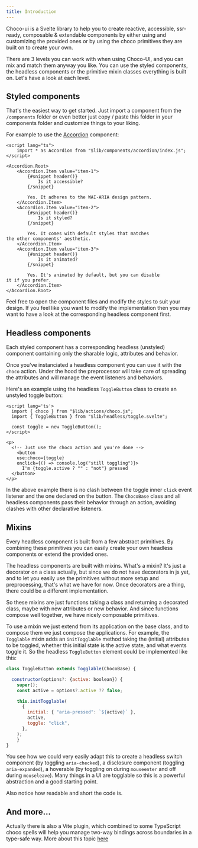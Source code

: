 ```yaml
---
title: Introduction
---
```


Choco-ui is a Svelte library to help you to create reactive, accessible, ssr-ready, composable & extendable components by either using and customizing the provided ones or by using the choco primitives they are built on to create your own.

There are 3 levels you can work with when using Choco-UI, and you can mix and match them anyway you like. You can use the styled components, the headless components or the primitive mixin classes everything is built on. Let's have a look at each level.

## Styled components

That's the easiest way to get started. Just import a component from the `/components` folder or even better just copy / paste this folder in your components folder and customize things to your liking.

For example to use the [Accordion](/components/accordion) component:

```svelte
<script lang="ts">
	import * as Accordion from "$lib/components/accordion/index.js";
</script>

<Accordion.Root>
	<Accordion.Item value="item-1">
		{#snippet header()}
			Is it accessible?
		{/snippet}

		Yes. It adheres to the WAI-ARIA design pattern.
	</Accordion.Item>
	<Accordion.Item value="item-2">
		{#snippet header()}
			Is it styled?
		{/snippet}

		Yes. It comes with default styles that matches
the other components' aesthetic.
	</Accordion.Item>
	<Accordion.Item value="item-3">
		{#snippet header()}
			Is it animated?
		{/snippet}

		Yes. It's animated by default, but you can disable
it if you prefer.
	</Accordion.Item>
</Accordion.Root>
```

Feel free to open the component files and modify the styles to suit your design. If you feel like you want to modify the implementation then you may want to have a look at the corresponding headless component first.

## Headless components

Each styled component has a corresponding headless (unstyled) component containing only the sharable logic, attributes and behavior.

Once you've instanciated a headless component you can use it with the `choco` action. Under the hood the preprocessor will take care of spreading the attributes and will manage the event listeners and behaviors.

Here's an example using the headless `ToggleButton` class to create an unstyled toggle button:

```svelte
<script lang='ts'>
  import { choco } from "$lib/actions/choco.js";
  import { ToggleButton } from "$lib/headless/toggle.svelte";

  const toggle = new ToggleButton();
</script>

<p>
  <!-- Just use the choco action and you're done -->
	<button
    use:choco={toggle}
    onclick={() => console.log("still toggling")}>
      I'm {toggle.active ? "" : "not"} pressed
  </button>
</p>
```

In the above example there is no clash between the toggle inner `click` event listener and the one declared on the button. The `ChocoBase` class and all headless components pass their behavior through an action, avoiding clashes with other declarative listeners.

## Mixins

Every headless component is built from a few abstract primitives. By combining these primitives you can easily create your own headless components or extend the provided ones.

The headless components are built with mixins. What's a mixin? It's just a decorator on a class actually, but since we do not have decorators in js yet, and to let you easily use the primitives without more setup and preprocessing, that's what we have for now. Once decorators are a thing, there could be a different implementation.

So these mixins are just functions taking a class and returning a decorated class, maybe with new attributes or new behavior. And since functions compose well together, we have nicely composable primitives.

To use a mixin we just extend from its application on the base class, and to compose them we just compose the applications. For example, the `Togglable` mixin adds an `initTogglable` method taking the (initial) attributes to be toggled, whether this initial state is the active state, and what events toggle it. So the headless `ToggleButton` element could be implemented like this:

```js
class ToggleButton extends Togglable(ChocoBase) {

  constructor(options?: {active: boolean}) {
    super();
    const active = options?.active ?? false;

    this.initTogglable(
      {
        initial: { "aria-pressed": `${active}` },
        active,
        toggle: "click",
      },
    );
	}
}
```

You see how we could very easily adapt this to create a headless switch component (by toggling `aria-checked`), a disclosure component (toggling `aria-expanded`), a hoverable (by toggling on during `mouseenter` and off during `mouseleave`). Many things in a UI are togglable so this is a powerful abstraction and a good starting point.

Also notice how readable and short the code is.


## And more...

Actually there is also a Vite plugin, which combined to some TypeScript choco spells will help you manage two-way bindings across boundaries in a type-safe way. More about this topic [here](/guide/plugin)
